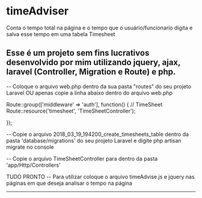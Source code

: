 # timeAdviser
Conta o tempo total na página e o tempo que o usuário/funcionario digita
e salva esse tempo em uma tabela Timesheet

Esse é um projeto sem fins lucrativos desenvolvido por mim utilizando jquery, ajax, laravel (Controller, Migration e Route) e php.
---------------------------------------------------------------------------------------------------------------------

-- Coloque o arquivo web.php dentro da sua pasta "routes" do seu projeto Laravel OU apenas copie a linha abaixo dentro do arquivo web.php

Route::group(['middleware' => 'auth'], function()
{
	// TimeSheet
	Route::resource('timesheet', 'TimeSheetController');

});

-- Copie o arquivo 2018_03_19_194200_create_timesheets_table dentro da pasta 'database/migrations' do seu projeto Laravel 
e digite php artisan migrate no console

-- Copie o arquivo TimeSheetController para dentro da pasta 'app/Http/Controllers' 

TUDO PRONTO
-- Para utilizar coloque o arquivo timeAdvise.js e jquery nas páginas em que deseja analisar o tempo na página      

<script type="text/javascript" src="/js/jquery-3.3.1.min.js"></script>
<script type="text/javascript" src="/js/timeAdvise.js"></script>

----------------------------------------------------------------------------------------------------------------------

